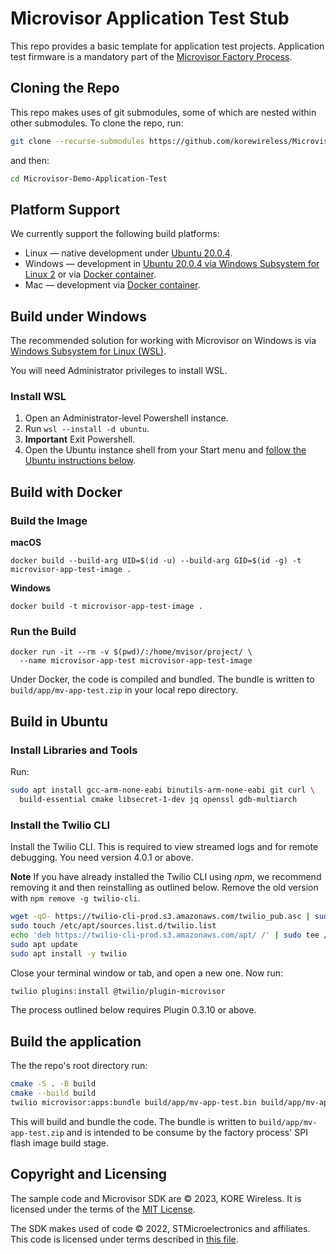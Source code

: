 # Microvisor Application Test Stub

This repo provides a basic template for application test projects. Application test firmware is a mandatory part of the [Microvisor Factory Process](https://www.twilio.com/docs/iot/microvisor/manufacturing).

## Cloning the Repo

This repo makes uses of git submodules, some of which are nested within other submodules. To clone the repo, run:

```bash
git clone --recurse-submodules https://github.com/korewireless/Microvisor-Demo-Application-Test.git
```

and then:

```bash
cd Microvisor-Demo-Application-Test
```

## Platform Support

We currently support the following build platforms:

* Linux — native development under [Ubuntu 20.0.4](#build-in-ubuntu).
* Windows — development in [Ubuntu 20.0.4 via Windows Subsystem for Linux 2](#build-under-windows) or via [Docker container](#build-with-docker).
* Mac — development via [Docker container](#build-with-docker).

## Build under Windows

The recommended solution for working with Microvisor on Windows is via [Windows Subsystem for Linux (WSL)](https://learn.microsoft.com/en-us/windows/wsl/install).

You will need Administrator privileges to install WSL.

### Install WSL

1. Open an Administrator-level Powershell instance.
1. Run `wsl --install -d ubuntu`.
1. **Important** Exit Powershell.
1. Open the Ubuntu instance shell from your Start menu and [follow the Ubuntu instructions below](#build-in-ubuntu).

## Build with Docker

### Build the Image

**macOS**

```shell
docker build --build-arg UID=$(id -u) --build-arg GID=$(id -g) -t microvisor-app-test-image .
```

**Windows**

```shell
docker build -t microvisor-app-test-image .
```

### Run the Build

```shell
docker run -it --rm -v $(pwd)/:/home/mvisor/project/ \
  --name microvisor-app-test microvisor-app-test-image
```

Under Docker, the code is compiled and bundled. The bundle is written to `build/app/mv-app-test.zip` in your local repo directory.

## Build in Ubuntu

### Install Libraries and Tools

Run:

```bash
sudo apt install gcc-arm-none-eabi binutils-arm-none-eabi git curl \
  build-essential cmake libsecret-1-dev jq openssl gdb-multiarch
```

### Install the Twilio CLI

Install the Twilio CLI. This is required to view streamed logs and for remote debugging. You need version 4.0.1 or above.

**Note** If you have already installed the Twilio CLI using *npm*, we recommend removing it and then reinstalling as outlined below. Remove the old version with `npm remove -g twilio-cli`.

```bash
wget -qO- https://twilio-cli-prod.s3.amazonaws.com/twilio_pub.asc | sudo apt-key add -
sudo touch /etc/apt/sources.list.d/twilio.list
echo 'deb https://twilio-cli-prod.s3.amazonaws.com/apt/ /' | sudo tee /etc/apt/sources.list.d/twilio.list
sudo apt update
sudo apt install -y twilio
```

Close your terminal window or tab, and open a new one. Now run:

```bash
twilio plugins:install @twilio/plugin-microvisor
```

The process outlined below requires Plugin 0.3.10 or above.

## Build the application

The the repo's root directory run:

```bash
cmake -S . -B build
cmake --build build
twilio microvisor:apps:bundle build/app/mv-app-test.bin build/app/mv-app-test.zip
```

This will build and bundle the code. The bundle is written to `build/app/mv-app-test.zip` and is intended to be consume by the factory process' SPI flash image build stage.

## Copyright and Licensing

The sample code and Microvisor SDK are © 2023, KORE Wireless. It is licensed under the terms of the [MIT License](./LICENSE.md).

The SDK makes used of code © 2022, STMicroelectronics and affiliates. This code is licensed under terms described in [this file](https://github.com/twilio/twilio-microvisor-hal-stm32u5/blob/main/LICENSE-STM32CubeU5.md).
